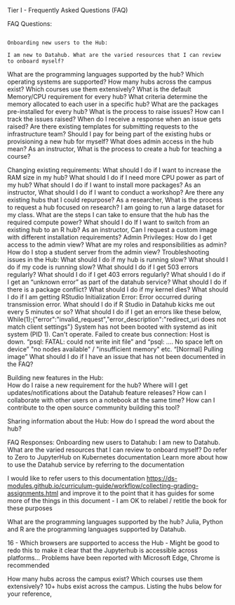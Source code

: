 Tier I  - Frequently Asked Questions (FAQ)



FAQ Questions:

```{note}

Onboarding new users to the Hub:
```

```{mydirectivename}
I am new to Datahub. What are the varied resources that I can review to onboard myself?
```


What are the programming languages supported by the hub?
Which operating systems are supported?
How many hubs across the campus exist? Which courses use them extensively?
What is the default Memory/CPU requirement for every hub?
What criteria determine the memory allocated to each user in a specific hub?
What are the packages pre-installed for every hub?
What is the process to raise issues? How can I track the issues raised?
When do I receive a response when an issue gets raised?
Are there existing templates for submitting requests to the infrastructure team?
Should I pay for being part of the existing hubs or provisioning a new hub for myself?
What does admin access in the hub mean? 
As an instructor, What is the process to create a hub for teaching a course?
 
Changing existing requirements:
What should I do if I want to increase the RAM size in my hub?
What should I do if I need more CPU power as part of my hub?
What should I do if I want to install more packages? 
As an instructor, What should I do if I want to conduct a workshop? Are there any existing hubs that I could repurpose?
As a researcher, What is the process to request a hub focused on research?
I am going to run a large dataset for my class. What are the steps I can take to ensure that the hub has the required compute power?
What should I do If I want to switch from an existing hub to an R hub?
As an instructor, Can I request a custom image with different installation requirements?
Admin Privileges:
How do I get access to the admin view? 
What are my roles and responsibilities as admin?
How do I stop a student server from the admin view?
Troubleshooting issues in the Hub:
What should I do if my hub is running slow?
What should I do if my code is running slow?
What should I do if I get 503 errors regularly?
What should I do if I get 403 errors regularly?
What should I do if I get an “unknown error” as part of the datahub service?
What should I do if there is a package conflict?
What should I do if my kernel dies?
What should I do if I am getting RStudio Initialization Error: Error occurred during transmission error. 
What should I do if R Studio in Datahub kicks me out every 5 minutes or so? 
What should I do if I get an errors like these below,
While(1);{"error":"invalid_request","error_description":"redirect_uri does not match client settings"}
System has not been booted with systemd as init system (PID 1). Can't operate. Failed to create bus connection: Host is down.
“psql: FATAL: could not write init file” and “psql: .... No space left on device”
"no nodes available" / "insufficient memory" etc. 
“[Normal] Pulling image” 
What should I do if I have an issue that has not been documented in the FAQ?
             
 Building new features in the Hub:	
How do I raise a new requirement for the hub?
Where will I get updates/notifications about the Datahub feature releases?
How can I collaborate with other users on a notebook at the same time?
How can I contribute to the open source community building this tool?

Sharing information about the Hub:
How do I spread the word about the hub?


FAQ Responses:
Onboarding new users to Datahub:
I am new to Datahub. What are the varied resources that I can review to onboard myself?
Do refer to Zero to JupyterHub on Kubernetes documentation
Learn more about how to use the Datahub service by referring to the documentation

I would like to refer users to this documentation https://ds-modules.github.io/curriculum-guide/workflow/collecting-grading-assignments.html  and improve it to the point that it has guides for some more of the things in this document - I am OK to relabel / retitle the book for these purposes

What are the programming languages supported by the hub?
Julia, Python and R are the programming languages supported by Datahub.

16 -  Which browsers are supported to access the Hub - 
Might be good to redo this to make it clear that the Jupyterhub is accessible across platforms… Problems have been reported with Microsoft Edge,  Chrome is recommended

How many hubs across the campus exist? Which courses use them extensively?
10+ hubs exist across the campus. Listing the hubs below for your reference,

